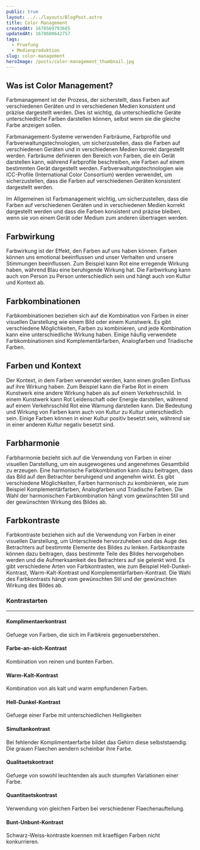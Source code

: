 ```yaml
---
public: true
layout: ../../layouts/BlogPost.astro
title: Color Management
createdAt: 1670569793685
updatedAt: 1670600642757
tags:
  - Pruefung
  - Medienproduktion
slug: color-management
heroImage: /posts/color-management_thumbnail.jpg
---
```



## Was ist Color Management?
Farbmanagement ist der Prozess, der sicherstellt, dass Farben auf verschiedenen Geräten und in verschiedenen Medien konsistent und präzise dargestellt werden. Dies ist wichtig, da unterschiedliche Geräte unterschiedliche Farben darstellen können, selbst wenn sie die gleiche Farbe anzeigen sollen.

Farbmanagement-Systeme verwenden Farbräume, Farbprofile und Farbverwaltungstechnologien, um sicherzustellen, dass die Farben auf verschiedenen Geräten und in verschiedenen Medien korrekt dargestellt werden. Farbräume definieren den Bereich von Farben, die ein Gerät darstellen kann, während Farbprofile beschreiben, wie Farben auf einem bestimmten Gerät dargestellt werden. Farbverwaltungstechnologien wie ICC-Profile (International Color Consortium) werden verwendet, um sicherzustellen, dass die Farben auf verschiedenen Geräten konsistent dargestellt werden.

Im Allgemeinen ist Farbmanagement wichtig, um sicherzustellen, dass die Farben auf verschiedenen Geräten und in verschiedenen Medien korrekt dargestellt werden und dass die Farben konsistent und präzise bleiben, wenn sie von einem Gerät oder Medium zum anderen übertragen werden.

## Farbwirkung
Farbwirkung ist der Effekt, den Farben auf uns haben können. Farben können uns emotional beeinflussen und unser Verhalten und unsere Stimmungen beeinflussen. Zum Beispiel kann Rot eine erregende Wirkung haben, während Blau eine beruhigende Wirkung hat. Die Farbwirkung kann auch von Person zu Person unterschiedlich sein und hängt auch von Kultur und Kontext ab.

## Farbkombinationen
Farbkombinationen beziehen sich auf die Kombination von Farben in einer visuellen Darstellung wie einem Bild oder einem Kunstwerk. Es gibt verschiedene Möglichkeiten, Farben zu kombinieren, und jede Kombination kann eine unterschiedliche Wirkung haben. Einige häufig verwendete Farbkombinationen sind Komplementärfarben, Analogfarben und Triadische Farben.

## Farben und Kontext
Der Kontext, in dem Farben verwendet werden, kann einen großen Einfluss auf ihre Wirkung haben. Zum Beispiel kann die Farbe Rot in einem Kunstwerk eine andere Wirkung haben als auf einem Verkehrsschild. In einem Kunstwerk kann Rot Leidenschaft oder Energie darstellen, während auf einem Verkehrsschild Rot eine Warnung darstellen kann. Die Bedeutung und Wirkung von Farben kann auch von Kultur zu Kultur unterschiedlich sein. Einige Farben können in einer Kultur positiv besetzt sein, während sie in einer anderen Kultur negativ besetzt sind.

## Farbharmonie
Farbharmonie bezieht sich auf die Verwendung von Farben in einer visuellen Darstellung, um ein ausgewogenes und angenehmes Gesamtbild zu erzeugen. Eine harmonische Farbkombination kann dazu beitragen, dass das Bild auf den Betrachter beruhigend und angenehm wirkt. Es gibt verschiedene Möglichkeiten, Farben harmonisch zu kombinieren, wie zum Beispiel Komplementärfarben, Analogfarben und Triadische Farben. Die Wahl der harmonischen Farbkombination hängt vom gewünschten Stil und der gewünschten Wirkung des Bildes ab.

## Farbkontraste
Farbkontraste beziehen sich auf die Verwendung von Farben in einer visuellen Darstellung, um Unterschiede hervorzuheben und das Auge des Betrachters auf bestimmte Elemente des Bildes zu lenken. Farbkontraste können dazu beitragen, dass bestimmte Teile des Bildes hervorgehoben werden und die Aufmerksamkeit des Betrachters auf sie gelenkt wird. Es gibt verschiedene Arten von Farbkontrasten, wie zum Beispiel Hell-Dunkel-Kontrast, Warm-Kalt-Kontrast und Komplementärfarben-Kontrast. Die Wahl des Farbkontrasts hängt vom gewünschten Stil und der gewünschten Wirkung des Bildes ab.
  
  ### Kontrastarten
  
  ***
  
  #### Komplimentaerkontrast
  Gefuege von Farben, die sich im Farbkreis gegenueberstehen.
  
  #### Farbe-an-sich-Kontrast
  Kombination von reinen und bunten Farben.
  
  #### Warm-Kalt-Kontrast
  Kombination von als kalt und warm empfundenen Farben.
  
  #### Hell-Dunkel-Kontrast
  Gefuege einer Farbe mit unterschiedlichen Helligkeiten
  
  #### Simultankontrast
  Bei fehlender Komplimentaerfarbe bildet das Gehirn diese selbststaendig. Die grauen Flaechen aendern scheinbar ihre Farbe.
  
  #### Qualitaetskontrast
  Gefuege von sowohl leuchtenden als auch stumpfen Variationen einer Farbe.
  
  #### Quantitaetskontrast
  Verwendung von gleichen Farben bei verschiedener Flaechenaufteilung.
  
  #### Bunt-Unbunt-Kontrast
  Schwarz-Weiss-kontraste koennen mit kraeftigen Farben nicht konkurrieren.
